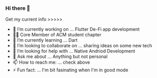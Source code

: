 ### Hi there 👋

Get my current info >>>>>
- 🔭 I’m currently working on ... Flutter De-Fi app development 
- ✍🏻 Core Member of ACM student chapter
- 🌱 I’m currently learning ... Dart 
- 👯 I’m looking to collaborate on ... sharing ideas on some new tech
- 🤔 I’m looking for help with ... Native Andriod Development
- 💬 Ask me about ... Anything but not personal
- 📫 How to reach me: ... check above
- ⚡ Fun fact: ... I'm bit fasinating when I'm in good mode

